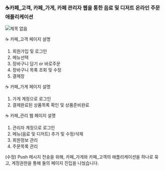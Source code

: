 ### ☕카페_고객, 카페_가게, 카페 관리자 웹을 통한 음료 및 디저트 온라인 주문 애플리케이션

![제목 없음](https://user-images.githubusercontent.com/59694789/113423777-09353d80-940a-11eb-8ce1-eae0c4d325cc.png)



☕ 카페_고객 페이지 설명

1. 회원가입 및 로그인
2. 메뉴선택
3. 장바구니 담기 or 바로주문
4. 장바구니 목록 조회 및 수정
5. 결제창

☕ 카페_가게 페이지 설명

1. 가게 계정으로 로그인
2. 결제완료된 상품목록 확인 및 상품준비완료

☕ 카페_관리 웹 페이지 설명

1. 관리자 계정으로 로그인
2. 메뉴(음료 및 디저트) 추가 및 수정/삭제
3. 회원정보 관리
4. 주문목록 관리




(수정) Push 메시지 전송을 위해, 카페_가게와 카페_고객의 애플리케이션을 하나로 묶고, 계정권한을 통해 둘의 페이지 진입을 나눴습니다.
